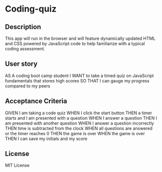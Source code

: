 # Coding-quiz
## Description
This app will run in the browser and will feature dynamically updated HTML and CSS powered by JavaScript code to help familiarize with a typical coding assessment. 

## User story 
AS A coding boot camp student
I WANT to take a timed quiz on JavaScript fundamentals that stores high scores
SO THAT I can gauge my progress compared to my peers


## Acceptance Criteria 
GIVEN I am taking a code quiz
WHEN I click the start button
THEN a timer starts and I am presented with a question
WHEN I answer a question
THEN I am presented with another question
WHEN I answer a question incorrectly
THEN time is subtracted from the clock
WHEN all questions are answered or the timer reaches 0
THEN the game is over
WHEN the game is over
THEN I can save my initials and my score

## License 
MIT License 

